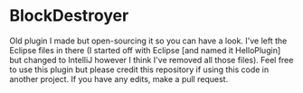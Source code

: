 # BlockDestroyer
Old plugin I made but open-sourcing it so you can have a look. I've left the Eclipse files in there (I started off with Eclipse \[and named it HelloPlugin] but changed to IntelliJ however I think I've removed all those files).
Feel free to use this plugin but please credit this repository if using this code in another project. If you have any edits, make a pull request.

